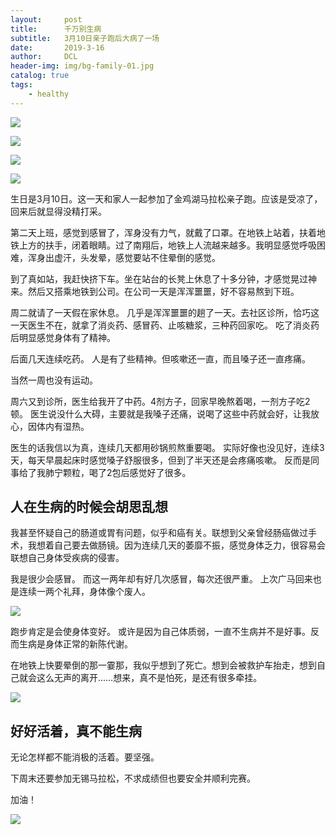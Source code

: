 ```yaml
---
layout:     post
title:      千万别生病
subtitle:   3月10日亲子跑后大病了一场
date:       2019-3-16
author:     DCL
header-img: img/bg-family-01.jpg
catalog: true
tags:
    - healthy
---
```


![](img/qinzirun_2019_01.jpg)

![](img/qinzirun_2019_02.jpg)

![](img/qinzirun_2019_03.jpg)

![](img/qinzirun_2019_04.jpg)

生日是3月10日。这一天和家人一起参加了金鸡湖马拉松亲子跑。应该是受凉了，回来后就显得没精打采。

第二天上班，感觉到感冒了，浑身没有力气，就戴了口罩。在地铁上站着，扶着地铁上方的扶手，闭着眼睛。过了南翔后，地铁上人流越来越多。我明显感觉呼吸困难，浑身出虚汗，头发晕，感觉要站不住晕倒的感觉。

到了真如站，我赶快挤下车。坐在站台的长凳上休息了十多分钟，才感觉晃过神来。然后又搭乘地铁到公司。在公司一天是浑浑噩噩，好不容易熬到下班。

周二就请了一天假在家休息。 几乎是浑浑噩噩的趟了一天。去社区诊所，恰巧这一天医生不在，就拿了消炎药、感冒药、止咳糖浆，三种药回家吃。 吃了消炎药后明显感觉身体有了精神。

后面几天连续吃药。 人是有了些精神。但咳嗽还一直，而且嗓子还一直疼痛。

当然一周也没有运动。

周六又到诊所，医生给我开了中药。4剂方子，回家早晚熬着喝，一剂方子吃2顿。 医生说没什么大碍，主要就是我嗓子还痛，说喝了这些中药就会好，让我放心，因体内有湿热。

医生的话我信以为真，连续几天都用砂锅煎熬重要喝。 实际好像也没见好，连续3天，每天早晨起床时感觉嗓子舒服很多，但到了半天还是会疼痛咳嗽。 反而是同事给了我肺宁颗粒，喝了2包后感觉好了很多。


## 人在生病的时候会胡思乱想 ##
我甚至怀疑自己的肠道或胃有问题，似乎和癌有关。联想到父亲曾经肠癌做过手术，我想着自己要去做肠镜。因为连续几天的萎靡不振，感觉身体乏力，很容易会联想自己身体受疾病的侵害。

我是很少会感冒。 而这一两年却有好几次感冒，每次还很严重。 上次广马回来也是连续一两个礼拜，身体像个废人。

![](img/qinzirun_2019_05.jpg)

跑步肯定是会使身体变好。 或许是因为自己体质弱，一直不生病并不是好事。反而生病是身体正常的新陈代谢。

在地铁上快要晕倒的那一霎那，我似乎想到了死亡。想到会被救护车抬走，想到自己就会这么无声的离开……想来，真不是怕死，是还有很多牵挂。

![](img/qinzirun_2019_06.jpg)

## 好好活着，真不能生病 ##
无论怎样都不能消极的活着。要坚强。

下周末还要参加无锡马拉松，不求成绩但也要安全并顺利完赛。

加油！

![](img/qinzirun_2019_07.jpg)

